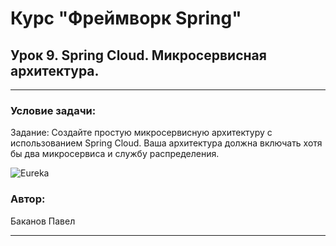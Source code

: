 # Курс "Фреймворк Spring" 
## Урок 9. Spring Cloud. Микросервисная архитектура.

* **
### Условие задачи:
Задание: Создайте простую микросервисную архитектуру с использованием Spring Cloud. Ваша архитектура должна включать хотя бы два микросервиса и службу распределения.

![Eureka](https://github.com/pashtetrus33/microservices-gb/assets/86385554/f0d0713f-db9e-4240-8c71-5f9ad92e5572)

### Автор:
Баканов Павел
* **
